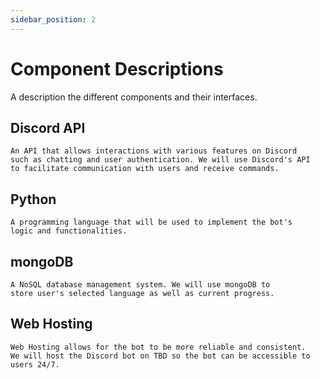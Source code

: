 ```yaml
---
sidebar_position: 2
---
```


# Component Descriptions
A description the different components and their interfaces.

## Discord API
	
	An API that allows interactions with various features on Discord 
    such as chatting and user authentication. We will use Discord's API 
    to facilitate communication with users and receive commands.
	
## Python

	A programming language that will be used to implement the bot's 
    logic and functionalities.

## mongoDB

	A NoSQL database management system. We will use mongoDB to
	store user's selected language as well as current progress.

## Web Hosting

	Web Hosting allows for the bot to be more reliable and consistent. 
    We will host the Discord bot on TBD so the bot can be accessible to 
    users 24/7.

